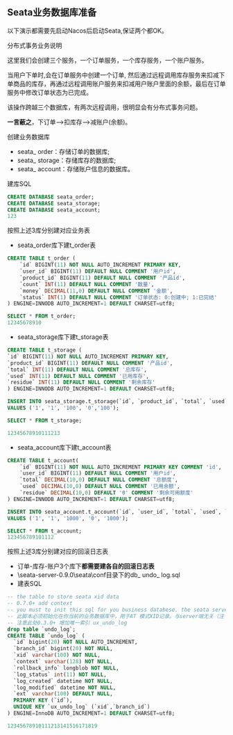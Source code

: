 ## Seata业务数据库准备

以下演示都需要先启动Nacos后启动Seata,保证两个都OK。

分布式事务业务说明

这里我们会创建三个服务，一个订单服务，一个库存服务，一个账户服务。

当用户下单时,会在订单服务中创建一个订单, 然后通过远程调用库存服务来扣减下单商品的库存，再通过远程调用账户服务来扣减用户账户里面的余额，最后在订单服务中修改订单状态为已完成。

该操作跨越三个数据库，有两次远程调用，很明显会有分布式事务问题。

**一言蔽之**，下订单—>扣库存—>减账户(余额)。

创建业务数据库

- seata_ order：存储订单的数据库;
- seata_ storage：存储库存的数据库;
- seata_ account：存储账户信息的数据库。

建库SQL

```sql
CREATE DATABASE seata_order;
CREATE DATABASE seata_storage;
CREATE DATABASE seata_account;
123
```

按照上述3库分别建对应业务表

- seata_order库下建t_order表

```sql
CREATE TABLE t_order (
    `id` BIGINT(11) NOT NULL AUTO_INCREMENT PRIMARY KEY,
    `user_id` BIGINT(11) DEFAULT NULL COMMENT '用户id',
    `product_id` BIGINT(11) DEFAULT NULL COMMENT '产品id',
    `count` INT(11) DEFAULT NULL COMMENT '数量',
    `money` DECIMAL(11,0) DEFAULT NULL COMMENT '金额',
    `status` INT(1) DEFAULT NULL COMMENT '订单状态: 0:创建中; 1:已完结'
) ENGINE=INNODB AUTO_INCREMENT=1 DEFAULT CHARSET=utf8;

SELECT * FROM t_order;
12345678910
```

- seata_storage库下建t_storage表

```sql
CREATE TABLE t_storage (
`id` BIGINT(11) NOT NULL AUTO_INCREMENT PRIMARY KEY,
`product_id` BIGINT(11) DEFAULT NULL COMMENT '产品id',
`total` INT(11) DEFAULT NULL COMMENT '总库存',
`used` INT(11) DEFAULT NULL COMMENT '已用库存',
`residue` INT(11) DEFAULT NULL COMMENT '剩余库存'
) ENGINE=INNODB AUTO_INCREMENT=1 DEFAULT CHARSET=utf8;

INSERT INTO seata_storage.t_storage(`id`, `product_id`, `total`, `used`, `residue`)
VALUES ('1', '1', '100', '0','100');

SELECT * FROM t_storage;

12345678910111213
```

- seata_account库下建t_account表

```sql
CREATE TABLE t_account(
	`id` BIGINT(11) NOT NULL AUTO_INCREMENT PRIMARY KEY COMMENT 'id',
	`user_id` BIGINT(11) DEFAULT NULL COMMENT '用户id',
	`total` DECIMAL(10,0) DEFAULT NULL COMMENT '总额度',
	`used` DECIMAL(10,0) DEFAULT NULL COMMENT '已用余额',
	`residue` DECIMAL(10,0) DEFAULT '0' COMMENT '剩余可用额度'
) ENGINE=INNODB AUTO_INCREMENT=1 DEFAULT CHARSET=utf8;

INSERT INTO seata_account.t_account(`id`, `user_id`, `total`, `used`, `residue`)
VALUES ('1', '1', '1000', '0', '1000');

SELECT * FROM t_account;
123456789101112
```

按照上述3库分别建对应的回滚日志表

- 订单-库存-账户3个库下**都需要建各自的回滚日志表**
- \seata-server-0.9.0\seata\conf目录下的db_ undo_ log.sql
- 建表SQL

```sql
-- the table to store seata xid data
-- 0.7.0+ add context
-- you must to init this sql for you business databese. the seata server not need it.
-- 此脚本必须初始化在你当前的业务数据库中，用于AT 模式XID记录。与server端无关（注：业务数据库）
-- 注意此处0.3.0+ 增加唯一索引 ux_undo_log
drop table `undo_log`;
CREATE TABLE `undo_log` (
  `id` bigint(20) NOT NULL AUTO_INCREMENT,
  `branch_id` bigint(20) NOT NULL,
  `xid` varchar(100) NOT NULL,
  `context` varchar(128) NOT NULL,
  `rollback_info` longblob NOT NULL,
  `log_status` int(11) NOT NULL,
  `log_created` datetime NOT NULL,
  `log_modified` datetime NOT NULL,
  `ext` varchar(100) DEFAULT NULL,
  PRIMARY KEY (`id`),
  UNIQUE KEY `ux_undo_log` (`xid`,`branch_id`)
) ENGINE=InnoDB AUTO_INCREMENT=1 DEFAULT CHARSET=utf8;

12345678910111213141516171819
```